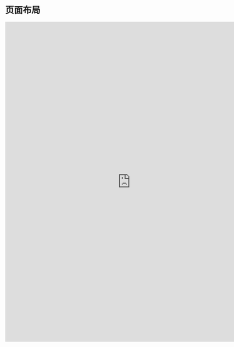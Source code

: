 
# 页面布局


[](codepen://mariemosley/zvLLLJ?height=800&theme=0)

<iframe height=1024 width=800 src="http://zhibimo.com/read/Ashu/front-end-style-guide/" frameborder=0 allowfullscreen> </iframe>